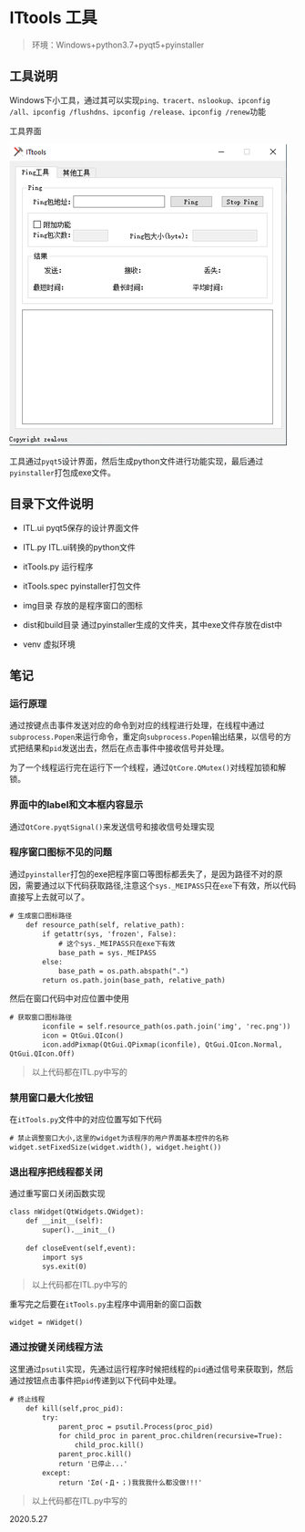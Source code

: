 # ITtools 工具

>环境：Windows+python3.7+pyqt5+pyinstaller


## 工具说明

Windows下小工具，通过其可以实现`ping、tracert、nslookup、ipconfig /all、ipconfig /flushdns、ipconfig /release、ipconfig /renew`功能

工具界面

![ITtools](https://github.com/doublezjia/ITtools/blob/master/ScreenShots/ittools.png)

工具通过`pyqt5`设计界面，然后生成python文件进行功能实现，最后通过`pyinstaller`打包成exe文件。


## 目录下文件说明

- ITL.ui  pyqt5保存的设计界面文件

- ITL.py  ITL.ui转换的python文件

- itTools.py 运行程序

- itTools.spec pyinstaller打包文件

- img目录 存放的是程序窗口的图标

- dist和build目录 通过pyinstaller生成的文件夹，其中exe文件存放在dist中

- venv 虚拟环境


## 笔记

### 运行原理

通过按键点击事件发送对应的命令到对应的线程进行处理，在线程中通过`subprocess.Popen`来运行命令，重定向`subprocess.Popen`输出结果，以信号的方式把结果和`pid`发送出去，然后在点击事件中接收信号并处理。

为了一个线程运行完在运行下一个线程，通过`QtCore.QMutex()`对线程加锁和解锁。

### 界面中的label和文本框内容显示

通过`QtCore.pyqtSignal()`来发送信号和接收信号处理实现


### 程序窗口图标不见的问题

通过`pyinstaller`打包的exe把程序窗口等图标都丢失了，是因为路径不对的原因，需要通过以下代码获取路径,注意这个`sys._MEIPASS`只在`exe`下有效，所以代码直接写上去就可以了。

```
# 生成窗口图标路径
    def resource_path(self, relative_path):
        if getattr(sys, 'frozen', False):
            # 这个sys._MEIPASS只在exe下有效
            base_path = sys._MEIPASS
        else:
            base_path = os.path.abspath(".")
        return os.path.join(base_path, relative_path)
```

然后在窗口代码中对应位置中使用

```
# 获取窗口图标路径
        iconfile = self.resource_path(os.path.join('img', 'rec.png'))
        icon = QtGui.QIcon()
        icon.addPixmap(QtGui.QPixmap(iconfile), QtGui.QIcon.Normal, QtGui.QIcon.Off)
```

>以上代码都在ITL.py中写的 


### 禁用窗口最大化按钮

在`itTools.py`文件中的对应位置写如下代码

```
# 禁止调整窗口大小,这里的widget为该程序的用户界面基本控件的名称
widget.setFixedSize(widget.width(), widget.height())
```

### 退出程序把线程都关闭

通过重写窗口关闭函数实现

```
class nWidget(QtWidgets.QWidget):
    def __init__(self):
        super().__init__()

    def closeEvent(self,event):
        import sys
        sys.exit(0)

```

>以上代码都在ITL.py中写的 

重写完之后要在`itTools.py`主程序中调用新的窗口函数

```
widget = nWidget()
```

### 通过按键关闭线程方法

这里通过`psutil`实现，先通过运行程序时候把线程的`pid`通过信号来获取到，然后通过按钮点击事件把`pid`传递到以下代码中处理。

```
# 终止线程
    def kill(self,proc_pid):
        try:
            parent_proc = psutil.Process(proc_pid)
            for child_proc in parent_proc.children(recursive=True):
                child_proc.kill()
            parent_proc.kill()
            return '已停止...'
        except:
            return 'Σσ(・Д・；)我我我什么都没做!!!'

```

>以上代码都在ITL.py中写的 


2020.5.27
